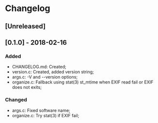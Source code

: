 # Changelog

## [Unreleased]

## [0.1.0] - 2018-02-16
### Added
- CHANGELOG.md: Created;
- version.c: Created, added version string;
- args.c: -V and --version options;
- organize.c: Fallback using stat(3) st_mtime when EXIF read fail or EXIF does not exits;

### Changed
- args.c: Fixed software name;
- organize.c: Try stat(3) if EXIF fail;
